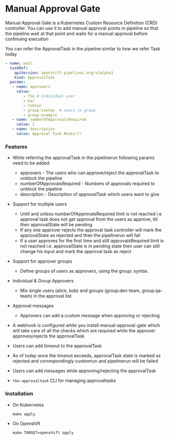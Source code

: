 # Manual Approval Gate

Manual Approval Gate is a Kubernetes Custom Resource Definition (CRD) controller. You can use it to add manual approval points in pipeline so that the pipeline wait at that point and waits for a manual approval before continuing execution

You can refer the ApprovalTask in the pipeline similar to how we refer Task today

```yaml
- name: wait
  taskRef:
    apiVersion: openshift-pipelines.org/v1alpha1
    kind: ApprovalTask
  params:
   - name: approvers
     value:
    	- foo # individual user
    	- bar 
    	- tekton 
        - group:tekton  # users in group
        - group:example  
   - name: numberOfApprovalsRequired
     value: 2
   - name: description
     value: Approval Task Rocks!!!
```

### Features 

* While referring the approvalTask in the pipelinerun following params need to be added 
  * approvers - The users who can approve/reject the approvalTask to unblock the pipeline 
  * numberOfApprovalsRequired - Numbers of approvals required to unblock the pipeline 
  * description - Description of approvalTask which users want to give
  
* Support for multiple users
  * Until and unless numberOfApprovalsRequired limit is not reached i.e approval task does not get approval from the users as approve, till then approvalState will be pending 
  * If any one approver rejects the approval task controller will mark the approvalState as rejected and then the pipelinerun will fail 
  * If a user approves for the first time and still approvalsRequired limit is not reached i.e. approvalState is in pending state then user can still change his input and mark the approval task as reject
  
* Support for approver groups
  * Define groups of users as approvers, using the group:<groupName> syntax.

* Individual & Group Approvers
  * Mix single users (alice, bob) and groups (group:dev-team, group:qa-team) in the approval list.

* Approval messages
  * Approvers can add a custom message when approving or rejecting.

* A webhook is configured while you install manual-approval-gate which will take care of all the checks which are required while the approver approves/rejects the approvalTask
* Users can add timeout to the approvalTask
* As of today once the timeout exceeds, approvalTask state is marked as rejected and correspondingly customrun and pipelinerun will be failed
* Users can add messages while approving/rejecting the approvalTask
* `tkn-approvaltask` CLI for managing approvaltasks

### Installation

*  On Kubernetes
    ```
    make apply
    ```
* On Openshift
   ```
   make TARGET=openshift apply
   ```
